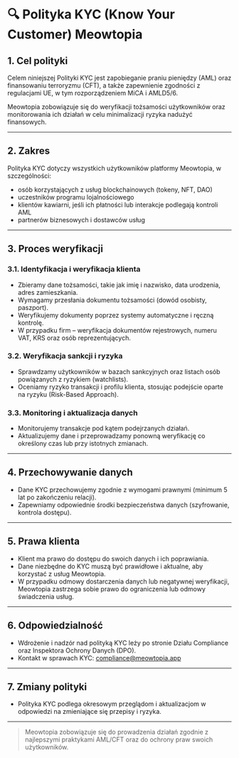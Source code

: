 # 🔍 Polityka KYC (Know Your Customer) Meowtopia

## 1. Cel polityki

Celem niniejszej Polityki KYC jest zapobieganie praniu pieniędzy (AML) oraz finansowaniu terroryzmu (CFT), a także zapewnienie zgodności z regulacjami UE, w tym rozporządzeniem MiCA i AMLD5/6.

Meowtopia zobowiązuje się do weryfikacji tożsamości użytkowników oraz monitorowania ich działań w celu minimalizacji ryzyka nadużyć finansowych.

---

## 2. Zakres

Polityka KYC dotyczy wszystkich użytkowników platformy Meowtopia, w szczególności:

- osób korzystających z usług blockchainowych (tokeny, NFT, DAO)
- uczestników programu lojalnościowego
- klientów kawiarni, jeśli ich płatności lub interakcje podlegają kontroli AML
- partnerów biznesowych i dostawców usług

---

## 3. Proces weryfikacji

### 3.1. Identyfikacja i weryfikacja klienta

- Zbieramy dane tożsamości, takie jak imię i nazwisko, data urodzenia, adres zamieszkania.
- Wymagamy przesłania dokumentu tożsamości (dowód osobisty, paszport).
- Weryfikujemy dokumenty poprzez systemy automatyczne i ręczną kontrolę.
- W przypadku firm – weryfikacja dokumentów rejestrowych, numeru VAT, KRS oraz osób reprezentujących.

### 3.2. Weryfikacja sankcji i ryzyka

- Sprawdzamy użytkowników w bazach sankcyjnych oraz listach osób powiązanych z ryzykiem (watchlists).
- Oceniamy ryzyko transakcji i profilu klienta, stosując podejście oparte na ryzyku (Risk-Based Approach).

### 3.3. Monitoring i aktualizacja danych

- Monitorujemy transakcje pod kątem podejrzanych działań.
- Aktualizujemy dane i przeprowadzamy ponowną weryfikację co określony czas lub przy istotnych zmianach.

---

## 4. Przechowywanie danych

- Dane KYC przechowujemy zgodnie z wymogami prawnymi (minimum 5 lat po zakończeniu relacji).
- Zapewniamy odpowiednie środki bezpieczeństwa danych (szyfrowanie, kontrola dostępu).

---

## 5. Prawa klienta

- Klient ma prawo do dostępu do swoich danych i ich poprawiania.
- Dane niezbędne do KYC muszą być prawidłowe i aktualne, aby korzystać z usług Meowtopia.
- W przypadku odmowy dostarczenia danych lub negatywnej weryfikacji, Meowtopia zastrzega sobie prawo do ograniczenia lub odmowy świadczenia usług.

---

## 6. Odpowiedzialność

- Wdrożenie i nadzór nad polityką KYC leży po stronie Działu Compliance oraz Inspektora Ochrony Danych (DPO).
- Kontakt w sprawach KYC: compliance@meowtopia.app

---

## 7. Zmiany polityki

- Polityka KYC podlega okresowym przeglądom i aktualizacjom w odpowiedzi na zmieniające się przepisy i ryzyka.

---

> Meowtopia zobowiązuje się do prowadzenia działań zgodnie z najlepszymi praktykami AML/CFT oraz do ochrony praw swoich użytkowników.
